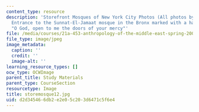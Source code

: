 ```yaml
---
content_type: resource
description: 'Storefront Mosques of New York City Photos (All photos by Susan Slyomovics):
  Entrance to the Sunnat-El-Jamaat mosque in the Bronx marked with a handwritten sign:
  "O God, open to me the doors of your mercy"'
file: /media/courses/21a-453-anthropology-of-the-middle-east-spring-2004/d2d345466db2e2e05c203d6471c5f6e4_storemosque12.jpg
file_type: image/jpeg
image_metadata:
  caption: ''
  credit: ''
  image-alt: ''
learning_resource_types: []
ocw_type: OCWImage
parent_title: Study Materials
parent_type: CourseSection
resourcetype: Image
title: storemosque12.jpg
uid: d2d34546-6db2-e2e0-5c20-3d6471c5f6e4
---
```

